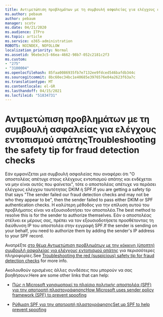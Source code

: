 ```yaml
---
title: Αντιμετώπιση προβλημάτων με τη συμβουλή ασφαλείας για ελέγχους εντοπισμού απάτης
ms.author: pebaum
author: pebaum
manager: scotv
ms.date: 04/21/2020
ms.audience: ITPro
ms.topic: article
ms.service: o365-administration
ROBOTS: NOINDEX, NOFOLLOW
localization_priority: Normal
ms.assetid: 96ebe3c5-66ea-4662-98b7-052c2181c2f3
ms.custom:
- "275"
- "3100004"
ms.openlocfilehash: 85faa0086935fb7e7132ee9fdced546bafdb344c
ms.sourcegitcommit: 8bc60ec34bc1e40685e3976576e04a2623f63a7c
ms.translationtype: MT
ms.contentlocale: el-GR
ms.lasthandoff: 04/15/2021
ms.locfileid: "51834731"
---
```

# <a name="troubleshooting-the-safety-tip-for-fraud-detection-checks"></a><span data-ttu-id="32556-102">Αντιμετώπιση προβλημάτων με τη συμβουλή ασφαλείας για ελέγχους εντοπισμού απάτης</span><span class="sxs-lookup"><span data-stu-id="32556-102">Troubleshooting the safety tip for fraud detection checks</span></span>

<span data-ttu-id="32556-103">Εάν εμφανίζεται μια συμβουλή ασφαλείας που αναφέρει ότι "Ο αποστολέας απέτυχε στους ελέγχους εντοπισμού απάτης και ενδέχεται να μην είναι αυτός που φαίνεται", τότε ο αποστολέας απέτυχε να περάσει ελέγχους ελέγχου ταυτότητας DKIM ή SPF.</span><span class="sxs-lookup"><span data-stu-id="32556-103">If you are getting a safety tip that says "The sender failed our fraud detection checks and may not be who they appear to be", then the sender failed to pass either DKIM or SPF authentication checks.</span></span> <span data-ttu-id="32556-104">Η καλύτερη μέθοδος για την επίλυση αυτού του προβλήματος είναι να εξουσιοδοτήσει τον αποστολέα.</span><span class="sxs-lookup"><span data-stu-id="32556-104">The best method to resolve this is for the sender to authorize themselves.</span></span> <span data-ttu-id="32556-105">Εάν ο αποστολέας στέλνει εκ μέρους σας, πρέπει να τον εξουσιοδοτήσετε προσθέτοντας τη διεύθυνση IP του αποστολέα στην εγγραφή SPF.</span><span class="sxs-lookup"><span data-stu-id="32556-105">If the sender is sending on your behalf, you need to authorize them by adding the sender's IP address to your SPF record.</span></span>
  
<span data-ttu-id="32556-106">Ανατρέξτε [στο θέμα Αντιμετώπιση προβλημάτων με την κόκκινη (ύποπτη) συμβουλή ασφαλείας για ελέγχους εντοπισμού απάτης](https://blogs.msdn.microsoft.com/tzink/2016/11/02/troubleshooting-the-red-suspicious-safety-tip-for-fraud-detection-checks/) για περισσότερες πληροφορίες.</span><span class="sxs-lookup"><span data-stu-id="32556-106">See [Troubleshooting the red (suspicious) safety tip for fraud detection checks](https://blogs.msdn.microsoft.com/tzink/2016/11/02/troubleshooting-the-red-suspicious-safety-tip-for-fraud-detection-checks/) for more info.</span></span>
  
<span data-ttu-id="32556-107">Ακολουθούν ορισμένες άλλες συνδέσεις που μπορούν να σας βοηθήσουν:</span><span class="sxs-lookup"><span data-stu-id="32556-107">Here are some other links that can help:</span></span>
  
- [<span data-ttu-id="32556-108">Πώς η Microsoft χρησιμοποιεί το πλαίσιο πολιτικής αποστολέα (SPF) για την αποτροπή πλαστογράφησης</span><span class="sxs-lookup"><span data-stu-id="32556-108">How Microsoft uses sender policy framework (SPF) to prevent spoofing</span></span>](https://docs.microsoft.com/microsoft-365/security/office-365-security/how-office-365-uses-spf-to-prevent-spoofing)

- [<span data-ttu-id="32556-109">Ρύθμιση SPF για την αποτροπή πλαστογράφησης</span><span class="sxs-lookup"><span data-stu-id="32556-109">Set up SPF to help prevent spoofing</span></span>](https://docs.microsoft.com/microsoft-365/security/office-365-security/set-up-spf-in-office-365-to-help-prevent-spoofing)
